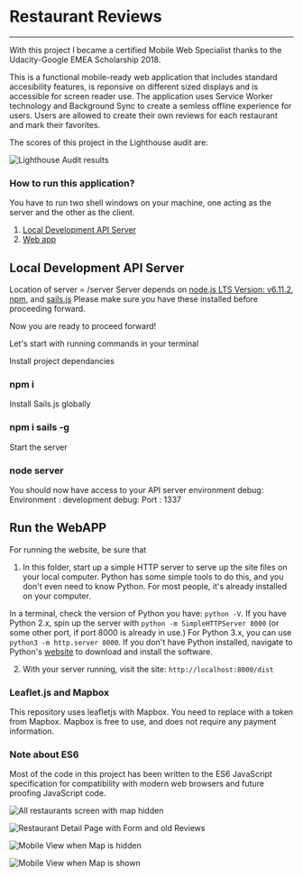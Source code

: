 # Restaurant Reviews
---
With this project I became a certified Mobile Web Specialist thanks to the Udacity-Google EMEA Scholarship 2018.

This is a functional mobile-ready web application that includes standard accesibility features, is reponsive on different sized displays and is accessible for screen reader use. The application uses Service Worker technology and Background Sync to create a semless offline experience for users.
Users are allowed to create their own reviews for each restaurant and mark their favorites.


The scores of this project in the Lighthouse audit are:

![Lighthouse Audit results](https://github.com/nnise/Restaurant-Reviews-MWS/blob/master/prjctImgs/Screen%20Shot%202018-08-22%20at%2022.46.16.png)

### How to run this application?

You have to run two shell windows on your machine, one acting as the server and the other as the client.

1. [Local Development API Server](#local-development-api-server)
2. [Web app](#run-the-webApp)


## Local Development API Server

Location of server = /server Server depends on [node.js LTS Version: v6.11.2](https://nodejs.org/en/download/), [npm](https://www.npmjs.com/get-npm), and [sails.js](https://sailsjs.com/) Please make sure you have these installed before proceeding forward.

Now you are ready to proceed forward!

Let's start with running commands in your terminal

Install project dependancies
### npm i
Install Sails.js globally
### npm i sails -g
Start the server
### node server
You should now have access to your API server environment
debug: Environment : development debug: Port : 1337


## Run the WebAPP

For running the website, be sure that 

1. In this folder, start up a simple HTTP server to serve up the site files on your local computer. Python has some simple tools to do this, and you don't even need to know Python. For most people, it's already installed on your computer. 

In a terminal, check the version of Python you have: `python -V`. If you have Python 2.x, spin up the server with `python -m SimpleHTTPServer 8000` (or some other port, if port 8000 is already in use.) For Python 3.x, you can use `python3 -m http.server 8000`. If you don't have Python installed, navigate to Python's [website](https://www.python.org/) to download and install the software.

2. With your server running, visit the site: `http://localhost:8000/dist`

### Leaflet.js and Mapbox
This repository uses leafletjs with Mapbox. You need to replace <your MAPBOX API KEY HERE> with a token from Mapbox. Mapbox is free to use, and does not require any payment information.

### Note about ES6

Most of the code in this project has been written to the ES6 JavaScript specification for compatibility with modern web browsers and future proofing JavaScript code.


![All restaurants screen with map hidden](https://github.com/nnise/Restaurant-Reviews-MWS/blob/master/prjctImgs/Screen%20Shot%202018-08-23%20at%2013.21.39.png)

![Restaurant Detail Page with Form and old Reviews](https://github.com/nnise/Restaurant-Reviews-MWS/blob/master/prjctImgs/Screen%20Shot%202018-08-23%20at%2013.04.08.png)

![Mobile View when Map is hidden](https://github.com/nnise/Restaurant-Reviews-MWS/blob/master/prjctImgs/Screen%20Shot%202018-08-23%20at%2016.52.13.png)

![Mobile View when Map is shown](https://github.com/nnise/Restaurant-Reviews-MWS/blob/master/prjctImgs/Screen%20Shot%202018-08-23%20at%2016.52.22.png)

